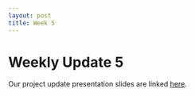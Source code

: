 ```yaml
---
layout: post
title: Week 5
---
```


# Weekly Update 5
Our project update presentation slides are linked [here](https://docs.google.com/presentation/d/1EjBr3AYwOEfHrSuuhr1aDphF1q-qTBSB8bT0iNk_CmQ/edit?usp=sharing).
